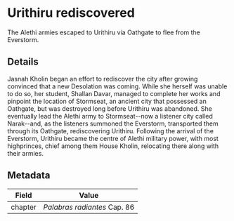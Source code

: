 # Urithiru rediscovered
The Alethi armies escaped to Urithiru via Oathgate to flee from the Everstorm.

## Details
Jasnah Kholin began an effort to rediscover the city after growing convinced that a new Desolation was coming. While she herself was unable to do so, her student, Shallan Davar, managed to complete her works and pinpoint the location of Stormseat, an ancient city that possessed an Oathgate, but was destroyed long before Urithiru was abandoned. She eventually lead the Alethi army to Stormseat--now a listener city called Narak--and, as the listeners summoned the Everstorm, transported them through its Oathgate, rediscovering Urithiru. Following the arrival of the Everstorm, Urithiru became the centre of Alethi military power, with most highprinces, chief among them House Kholin, relocating there along with their armies.

## Metadata
| Field | Value |
| ----- | ----- |
| chapter | *Palabras radiantes* Cap. 86 |
